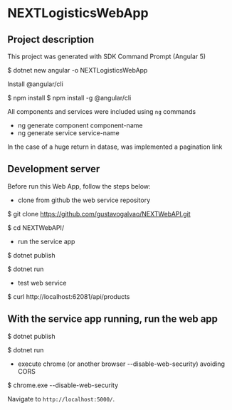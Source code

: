 # NEXTLogisticsWebApp

## Project description

This project was generated with SDK Command Prompt (Angular 5)

$ dotnet new angular -o NEXTLogisticsWebApp

Install @angular/cli

$ npm install
$ npm install -g @angular/cli

All components and services were included using `ng` commands
- ng generate component component-name
- ng generate service service-name

In the case of a huge return in datase, was implemented a pagination link

## Development server

Before run this Web App, follow the steps below:

 - clone from github the web service repository

 $ git clone https://github.com/gustavogalvao/NEXTWebAPI.git

 $ cd NEXTWebAPI/

 - run the service app

 $ dotnet publish

 $ dotnet run

 - test web service

 $ curl http://localhost:62081/api/products

 ## With the service app running, run the web app

 $ dotnet publish

 $ dotnet run

 - execute chrome (or another browser --disable-web-security) avoiding CORS

 $ chrome.exe --disable-web-security

 Navigate to `http://localhost:5000/`.
